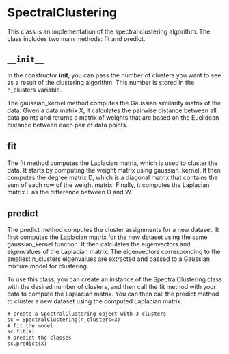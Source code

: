 # SpectralClustering
This class is an implementation of the spectral clustering algorithm. The class includes two main methods: fit and predict.

## `__init__`
In the constructor __init__, you can pass the number of clusters you want to see as a result of the clustering algorithm. This number is stored in the n_clusters variable.

The gaussian_kernel method computes the Gaussian similarity matrix of the data. Given a data matrix X, it calculates the pairwise distance between all data points and returns a matrix of weights that are based on the Euclidean distance between each pair of data points.

## fit

The fit method computes the Laplacian matrix, which is used to cluster the data. It starts by computing the weight matrix using gaussian_kernel. It then computes the degree matrix D, which is a diagonal matrix that contains the sum of each row of the weight matrix. Finally, it computes the Laplacian matrix L as the difference between D and W.

## predict
The predict method computes the cluster assignments for a new dataset. It first computes the Laplacian matrix for the new dataset using the same gaussian_kernel function. It then calculates the eigenvectors and eigenvalues of the Laplacian matrix. The eigenvectors corresponding to the smallest n_clusters eigenvalues are extracted and passed to a Gaussian mixture model for clustering.


To use this class, you can create an instance of the SpectralClustering class with the desired number of clusters, and then call the fit method with your data to compute the Laplacian matrix. You can then call the predict method to cluster a new dataset using the computed Laplacian matrix.

```
# create a SpectralClustering object with 3 clusters
sc = SpectralClustering(n_clusters=3)
# fit the model
sc.fit(X)
# predict the classes
sc.predict(X)
```
